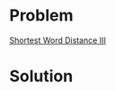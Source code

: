 
# Problem





[Shortest Word Distance III](https://leetcode.com/problems/shortest-word-distance-iii)

# Solution



